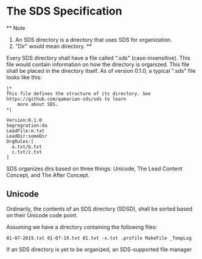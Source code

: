 # The SDS Specification

**
Note
1. An SDS directory is a directory that uses SDS for organization.
2. "Dir" would mean directory.
**

Every SDS directory shall have a file called ".sds" (case-insensitive). This file would contain
information on how the directory is organized. This file shall be placed in the directory itself. As
of version 0.1.0, a typical ".sds" file looks like this:

```
|*
This file defines the structure of its directory. See https://github.com/qamarian-sds/sds to learn
	more about SDS.
*|

Version:0.1.0
Segregration:da
LeadFile:m.txt
LeadDir:someDir
OrgRules:[
  a.txt/b.txt
  c.txt/z.txt
]
```

SDS organizes dirs based on three things: Unicode, The Lead Content Concept, and The After Concept.

## Unicode

Ordinarily, the contents of an SDS directory (SDSD), shall be sorted based on their Unicode code
point.

Assuming we have a directory containing the following files:

```
01-07-2019.txt 01-07-19.txt 01.txt -x.txt .profile MakeFile _TempLog
```

If an SDS directory is yet to be organized, an SDS-supported file manager 